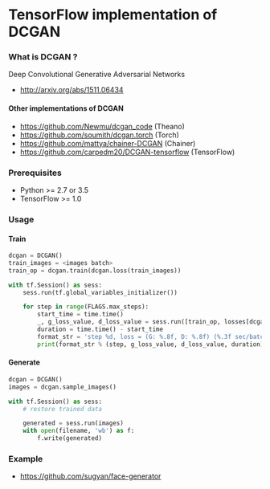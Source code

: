 # TensorFlow implementation of DCGAN


### What is DCGAN ? ###

Deep Convolutional Generative Adversarial Networks

- http://arxiv.org/abs/1511.06434


#### Other implementations of DCGAN ####

- https://github.com/Newmu/dcgan_code (Theano)
- https://github.com/soumith/dcgan.torch (Torch)
- https://github.com/mattya/chainer-DCGAN (Chainer)
- https://github.com/carpedm20/DCGAN-tensorflow (TensorFlow)


### Prerequisites ###

- Python >= 2.7 or 3.5
 - TensorFlow >= 1.0


### Usage ###

#### Train ####

```python
dcgan = DCGAN()
train_images = <images batch>
train_op = dcgan.train(dcgan.loss(train_images))

with tf.Session() as sess:
    sess.run(tf.global_variables_initializer())

    for step in range(FLAGS.max_steps):
        start_time = time.time()
        _, g_loss_value, d_loss_value = sess.run([train_op, losses[dcgan.g], losses[dcgan.d]])
        duration = time.time() - start_time
        format_str = 'step %d, loss = (G: %.8f, D: %.8f) (%.3f sec/batch)'
        print(format_str % (step, g_loss_value, d_loss_value, duration))
```

#### Generate ####

```python
dcgan = DCGAN()
images = dcgan.sample_images()

with tf.Session() as sess:
    # restore trained data

    generated = sess.run(images)
    with open(filename, 'wb') as f:
        f.write(generated)
```


### Example ###

- https://github.com/sugyan/face-generator
